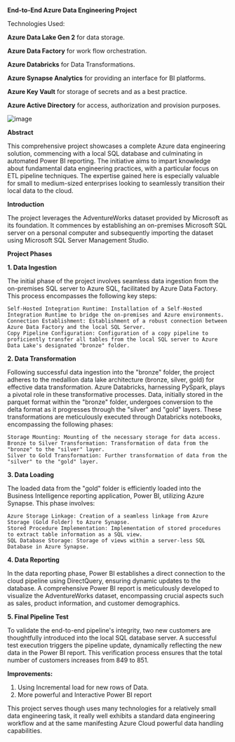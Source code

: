 **End-to-End Azure Data Engineering Project**

Technologies Used:

**Azure Data Lake Gen 2** for data storage.

**Azure Data Factory** for work flow orchestration.

**Azure Databricks** for Data Transformations.

**Azure Synapse Analytics** for providing an interface for BI platforms.

**Azure Key Vault** for storage of secrets and as a best practice.

**Azure Active Directory** for access, authorization and provision purposes.

![image](https://github.com/MuhammadZakiAhmad/dataengineeringendtoendproject_1/assets/110293196/bffde6b6-5b4d-452b-945a-72a6390d4b23)




**Abstract**

This comprehensive project showcases a complete Azure data engineering solution, commencing with a local SQL database and culminating in automated Power BI reporting. The initiative aims to impart knowledge about fundamental data engineering practices, with a particular focus on ETL pipeline techniques. The expertise gained here is especially valuable for small to medium-sized enterprises looking to seamlessly transition their local data to the cloud.

**Introduction**

The project leverages the AdventureWorks dataset provided by Microsoft as its foundation. It commences by establishing an on-premises Microsoft SQL server on a personal computer and subsequently importing the dataset using Microsoft SQL Server Management Studio.

**Project Phases**

**1. Data Ingestion**

The initial phase of the project involves seamless data ingestion from the on-premises SQL server to Azure SQL, facilitated by Azure Data Factory. This process encompasses the following key steps:

    Self-Hosted Integration Runtime: Installation of a Self-Hosted Integration Runtime to bridge the on-premises and Azure environments.
    Connection Establishment: Establishment of a robust connection between Azure Data Factory and the local SQL Server.
    Copy Pipeline Configuration: Configuration of a copy pipeline to proficiently transfer all tables from the local SQL server to Azure Data Lake's designated "bronze" folder.

**2. Data Transformation**

Following successful data ingestion into the "bronze" folder, the project adheres to the medallion data lake architecture (bronze, silver, gold) for effective data transformation. Azure Databricks, harnessing PySpark, plays a pivotal role in these transformative processes. Data, initially stored in the parquet format within the "bronze" folder, undergoes conversion to the delta format as it progresses through the "silver" and "gold" layers. These transformations are meticulously executed through Databricks notebooks, encompassing the following phases:

    Storage Mounting: Mounting of the necessary storage for data access.
    Bronze to Silver Transformation: Transformation of data from the "bronze" to the "silver" layer.
    Silver to Gold Transformation: Further transformation of data from the "silver" to the "gold" layer.

**3. Data Loading**

The loaded data from the "gold" folder is efficiently loaded into the Business Intelligence reporting application, Power BI, utilizing Azure Synapse. This phase involves:

    Azure Storage Linkage: Creation of a seamless linkage from Azure Storage (Gold Folder) to Azure Synapse.
    Stored Procedure Implementation: Implementation of stored procedures to extract table information as a SQL view.
    SQL Database Storage: Storage of views within a server-less SQL Database in Azure Synapse.

**4. Data Reporting**

In the data reporting phase, Power BI establishes a direct connection to the cloud pipeline using DirectQuery, ensuring dynamic updates to the database. A comprehensive Power BI report is meticulously developed to visualize the AdventureWorks dataset, encompassing crucial aspects such as sales, product information, and customer demographics.

**5. Final Pipeline Test**

To validate the end-to-end pipeline's integrity, two new customers are thoughtfully introduced into the local SQL database server. A successful test execution triggers the pipeline update, dynamically reflecting the new data in the Power BI report. This verification process ensures that the total number of customers increases from 849 to 851.

**Improvements:**
1. Using Incremental load for new rows of Data.
2. More powerful and Interactive Power BI report 

This project serves though uses many technologies for a relatively small data engineering task, it really well exhibits a standard data engineering workflow and at the same manifesting Azure Cloud powerful data handling capabilities.
